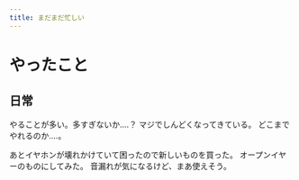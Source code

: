 ```yaml
---
title: まだまだ忙しい
---
```


# やったこと

## 日常

やることが多い。多すぎないか‥‥？
マジでしんどくなってきている。
どこまでやれるのか‥‥。

あとイヤホンが壊れかけていて困ったので新しいものを買った。
オープンイヤーのものにしてみた。
音漏れが気になるけど、まあ使えそう。
